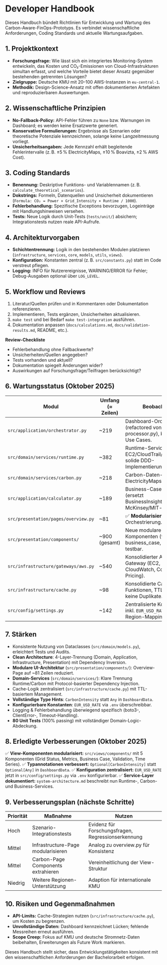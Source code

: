 # Developer Handbook

Dieses Handbuch bündelt Richtlinien für Entwicklung und Wartung des Carbon-Aware-FinOps-Prototyps. Es verbindet wissenschaftliche Anforderungen, Coding Standards und aktuelle Wartungsaufgaben.

## 1. Projektkontext
- **Forschungsfrage:** Wie lässt sich ein integriertes Monitoring-System entwickeln, das Kosten und CO₂-Emissionen von Cloud-Infrastrukturen simultan erfasst, und welche Vorteile bietet dieser Ansatz gegenüber bestehenden getrennten Lösungen?
- **Zielgruppe:** Deutsche KMU mit 20–100 AWS-Instanzen in `eu-central-1`.
- **Methodik:** Design-Science-Ansatz mit offen dokumentierten Artefakten und reproduzierbaren Auswertungen.

## 2. Wissenschaftliche Prinzipien
- **No-Fallback-Policy:** API-Fehler führen zu `None` bzw. Warnungen im Dashboard; es werden keine Ersatzwerte generiert.
- **Konservative Formulierungen:** Ergebnisse als Szenarien oder theoretische Potenziale kennzeichnen, solange keine Langzeitmessung vorliegt.
- **Unsicherheitsangaben:** Jede Kennzahl erhält begleitende Fehlerintervalle (z. B. ±5 % ElectricityMaps, ±10 % Boavizta, ±2 % AWS Cost).

## 3. Coding Standards
- **Benennung:** Deskriptive Funktions- und Variablennamen (z. B. `calculate_theoretical_scenarios`).
- **Dokstrings:** Formeln, Datenquellen und Unsicherheit dokumentieren (`Formula: CO₂ = Power × Grid_Intensity × Runtime / 1000`).
- **Fehlerbehandlung:** Spezifische Exceptions bevorzugen, Logeinträge mit Handlungshinweisen versehen.
- **Tests:** Neue Logik durch Unit-Tests (`tests/unit/`) absichern; Integrationstests nutzen reale API-Aufrufe.

## 4. Architekturvorgaben
- **Schichtentrennung:** Logik in den bestehenden Modulen platzieren (`infrastructure`, `services`, `core`, `models`, `utils`, `views`).
- **Konfiguration:** Konstanten zentral (z. B. `src/constants.py`) statt im Code verstreut pflegen.
- **Logging:** INFO für Nutzerereignisse, WARNING/ERROR für Fehler; Debug-Ausgaben optional über `LOG_LEVEL`.

## 5. Workflow und Reviews
1. Literatur/Quellen prüfen und in Kommentaren oder Dokumentation referenzieren.
2. Implementieren, Tests ergänzen, Unsicherheiten aktualisieren.
3. `make test` und bei Bedarf `make test-integration` ausführen.
4. Dokumentation anpassen (`docs/calculations.md`, `docs/validation-results.md`, README, etc.).

**Review-Checkliste**
- Fehlerbehandlung ohne Fallbackwerte?
- Unsicherheiten/Quellen angegeben?
- Tests vorhanden und aktuell?
- Dokumentation spiegelt Änderungen wider?
- Auswirkungen auf Forschungsfrage/Teilfragen berücksichtigt?

## 6. Wartungsstatus (Oktober 2025)
| Modul | Umfang (≈ Zeilen) | Beobachtung |
|-------|-------------------|-------------|
| `src/application/orchestrator.py` | ~219 | Dashboard-Orchestrator (refactored von processor.py), koordiniert Use Cases. |
| `src/domain/services/runtime.py` | ~382 | Runtime-Service für EC2/CloudTrail/CloudWatch, solide DDD-Implementierung. |
| `src/domain/services/carbon.py` | ~218 | Carbon-Daten-Service, ElectricityMaps Integration. |
| `src/application/calculator.py` | ~189 | Business-Case-Calculator (ersetzt BusinessInsightsService), McKinsey/MIT-basiert. |
| `src/presentation/pages/overview.py` | ~81 | ✅ **Modularisiert** - nur noch Orchestrierung. |
| `src/presentation/components/` | ~900 (gesamt) | Neue modulare Komponenten (validation, business_case, metrics), gut testbar. |
| `src/infrastructure/gateways/aws.py` | ~540 | Konsolidierter AWS-Gateway (EC2, CloudTrail, CloudWatch, Cost Explorer, Pricing). |
| `src/infrastructure/cache.py` | ~98 | Konsolidierte Cache-Funktionen, TTL-basiert, keine Duplikate. |
| `src/config/settings.py` | ~142 | Zentralisierte Konfiguration inkl. `EUR_USD_RATE` und Region-Mappings. |

## 7. Stärken
- Konsistente Nutzung von Dataclasses (`src/domain/models.py`), erleichtert Tests und Audits.
- **Clean Architecture**: 4-Layer-Trennung (Domain, Application, Infrastructure, Presentation) mit Dependency Inversion.
- **Modulare UI-Architektur** (`src/presentation/components/`): Overview-Page auf ~81 Zeilen reduziert.
- **Domain-Services** (`src/domain/services/`): Klare Trennung Runtime/Carbon mit Protocol-basierter Dependency Injection.
- Cache-Logik zentralisiert (`src/infrastructure/cache.py`) mit TTL-basiertem Management.
- **Vollständige Type Hints**: `CarbonIntensity` statt `Any` in `DashboardData`.
- **Konfigurierbare Konstanten**: `EUR_USD_RATE` via `.env` überschreibbar.
- Logging & Fehlerbehandlung überwiegend spezifisch (boto3-, ClientError-, Timeout-Handling).
- **80 Unit Tests** (100% passing) mit vollständiger Domain-Logic-Abdeckung.

## 8. Erledigte Verbesserungen (Oktober 2025)
✅ **View-Komponenten modularisiert:** `src/views/components/` mit 5 Komponenten (Grid Status, Metrics, Business Case, Validation, Time Series).
✅ **Typannotationen verbessert:** `Optional[CarbonIntensity]` statt `Optional[Any]` in `DashboardData`.
✅ **Konfiguration zentralisiert:** `EUR_USD_RATE` jetzt in `src/config/settings.py` via `.env` konfigurierbar.
✅ **Service-Layer dokumentiert:** `system-architecture.md` beschreibt nun Runtime-, Carbon- und Business-Services.

## 9. Verbesserungsplan (nächste Schritte)
| Priorität | Maßnahme | Nutzen |
|-----------|----------|--------|
| Hoch | Szenario-Integrationstests | Evidenz für Forschungsfragen, Regressionserkennung |
| Mittel | Infrastructure-Page modularisieren | Analog zu overview.py für Konsistenz |
| Mittel | Carbon-Page Components extrahieren | Vereinheitlichung der View-Struktur |
| Niedrig | Weitere Regionen-Unterstützung | Adaption für internationale KMU |

## 10. Risiken und Gegenmaßnahmen
- **API-Limits:** Cache-Strategien nutzen (`src/infrastructure/cache.py`), um Kosten zu begrenzen.
- **Unvollständige Daten:** Dashboard kennzeichnet Lücken; fehlende Messreihen erneut ausführen.
- **Scope Creep:** Fokus auf KMU und deutsche Stromnetz-Daten beibehalten, Erweiterungen als Future Work markieren.

Dieses Handbuch stellt sicher, dass Entwicklungstätigkeiten konsistent mit den wissenschaftlichen Anforderungen der Bachelorarbeit erfolgen.

